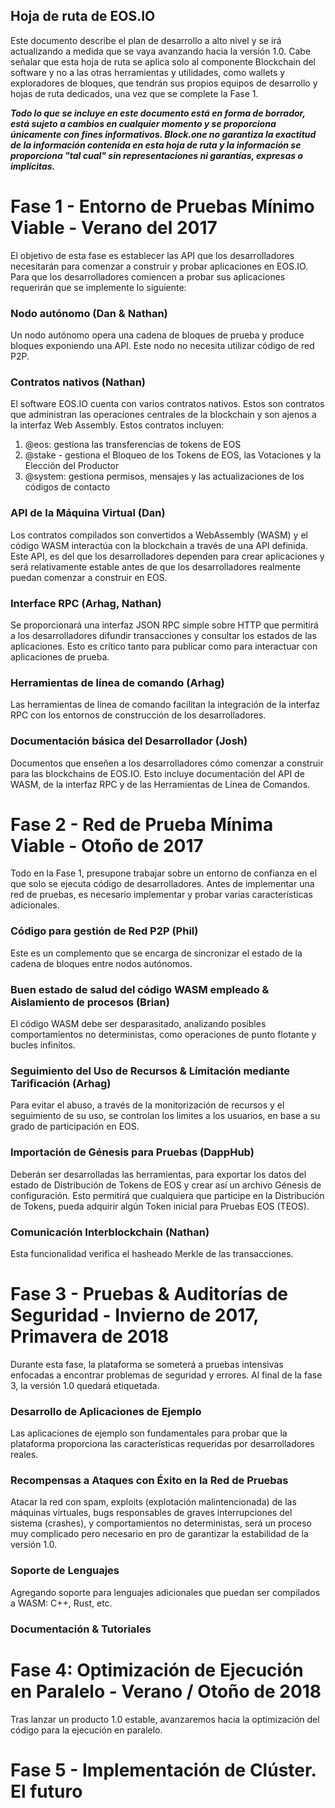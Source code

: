 ## Hoja de ruta de EOS.IO

Este documento describe el plan de desarrollo a alto nivel y se irá actualizando a medida que se vaya avanzando hacia la versión 1.0. Cabe señalar que esta hoja de ruta se aplica solo al componente Blockchain del software y no a las otras herramientas y utilidades, como wallets y exploradores de bloques, que tendrán sus propios equipos de desarrollo y hojas de ruta dedicados, una vez que se complete la Fase 1.

***Todo lo que se incluye en este documento está en forma de borrador, está sujeto a cambios en cualquier momento y se proporciona únicamente con fines informativos. Block.one no garantiza la exactitud de la información contenida en esta hoja de ruta y la información se proporciona "tal cual" sin representaciones ni garantías, expresas o implícitas.***

# Fase 1 - Entorno de Pruebas Mínimo Viable - Verano del 2017

El objetivo de esta fase es establecer las API que los desarrolladores necesitarán para comenzar a construir y probar aplicaciones en EOS.IO. Para que los desarrolladores comiencen a probar sus aplicaciones requerirán que se implemente lo siguiente:

### Nodo autónomo (Dan & Nathan)

Un nodo autónomo opera una cadena de bloques de prueba y produce bloques exponiendo una API. Este nodo no necesita utilizar código de red P2P.

### Contratos nativos (Nathan)

El software EOS.IO cuenta con varios contratos nativos. Estos son contratos que administran las operaciones centrales de la blockchain y son ajenos a la interfaz Web Assembly. Estos contratos incluyen:

1. @eos: gestiona las transferencias de tokens de EOS
2. @stake - gestiona el Bloqueo de los Tokens de EOS, las Votaciones y la Elección del Productor
3. @system: gestiona permisos, mensajes y las actualizaciones de los códigos de contacto

### API de la Máquina Virtual (Dan)

Los contratos compilados son convertidos a WebAssembly (WASM) y el código WASM interactúa con la blockchain a través de una API definida. Este API, es del que los desarrolladores dependen para crear aplicaciones y será relativamente estable antes de que los desarrolladores realmente puedan comenzar a construir en EOS.

### Interface RPC (Arhag, Nathan)

Se proporcionará una interfaz JSON RPC simple sobre HTTP que permitirá a los desarrolladores difundir transacciones y consultar los estados de las aplicaciones. Esto es crítico tanto para publicar como para interactuar con aplicaciones de prueba.

### Herramientas de línea de comando (Arhag)

Las herramientas de línea de comando facilitan la integración de la interfaz RPC con los entornos de construcción de los desarrolladores.

### Documentación básica del Desarrollador (Josh)

Documentos que enseñen a los desarrolladores cómo comenzar a construir para las blockchains de EOS.IO. Esto incluye documentación del API de WASM, de la interfaz RPC y de las Herramientas de Línea de Comandos.

# Fase 2 - Red de Prueba Mínima Viable - Otoño de 2017

Todo en la Fase 1, presupone trabajar sobre un entorno de confianza en el que solo se ejecuta código de desarrolladores. Antes de implementar una red de pruebas, es necesario implementar y probar varias características adicionales.

### Código para gestión de Red P2P (Phil)

Este es un complemento que se encarga de sincronizar el estado de la cadena de bloques entre nodos autónomos.

### Buen estado de salud del código WASM empleado & Aislamiento de procesos (Brian)

El código WASM debe ser desparasitado, analizando posibles comportamientos no deterministas, como operaciones de punto flotante y bucles infinitos.

### Seguimiento del Uso de Recursos & Límitación mediante Tarificación (Arhag)

Para evitar el abuso, a través de la monitorización de recursos y el seguimiento de su uso, se controlan los limites a los usuarios, en base a su grado de participación en EOS.

### Importación de Génesis para Pruebas (DappHub)

Deberán ser desarrolladas las herramientas, para exportar los datos del estado de Distribución de Tokens de EOS y crear así un archivo Génesis de configuración. Esto permitirá que cualquiera que participe en la Distribución de Tokens, pueda adquirir algún Token inicial para Pruebas EOS (TEOS).

### Comunicación Interblockchain (Nathan)

Esta funcionalidad verifica el hasheado Merkle de las transacciones.

# Fase 3 - Pruebas & Auditorías de Seguridad - Invierno de 2017, Primavera de 2018

Durante esta fase, la plataforma se someterá a pruebas intensivas enfocadas a encontrar problemas de seguridad y errores. Al final de la fase 3, la versión 1.0 quedará etiquetada.

### Desarrollo de Aplicaciones de Ejemplo

Las aplicaciones de ejemplo son fundamentales para probar que la plataforma proporciona las características requeridas por desarrolladores reales.

### Recompensas a Ataques con Éxito en la Red de Pruebas

Atacar la red con spam, exploits (explotación malintencionada) de las máquinas virtuales, bugs responsables de graves interrupciones del sistema (crashes), y comportamientos no deterministas, será un proceso muy complicado pero necesario en pro de garantizar la estabilidad de la versión 1.0.

### Soporte de Lenguajes

Agregando soporte para lenguajes adicionales que puedan ser compilados a WASM: C++, Rust, etc.

### Documentación & Tutoriales

# Fase 4: Optimización de Ejecución en Paralelo - Verano / Otoño de 2018

Tras lanzar un producto 1.0 estable, avanzaremos hacia la optimización del código para la ejecución en paralelo.

# Fase 5 - Implementación de Clúster. El futuro